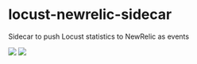 # locust-newrelic-sidecar

Sidecar to push Locust statistics to NewRelic as events

![](https://github.com/albertowar/locust-newrelic-sidecar/workflows/PR/badge.svg)
![](https://github.com/albertowar/locust-newrelic-sidecar/workflows/Release/badge.svg)
